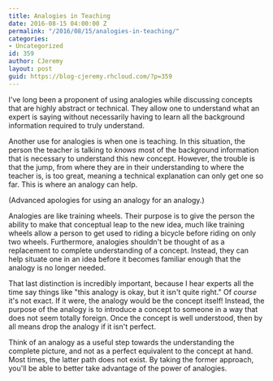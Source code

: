 ```yaml
---
title: Analogies in Teaching
date: 2016-08-15 04:00:00 Z
permalink: "/2016/08/15/analogies-in-teaching/"
categories:
- Uncategorized
id: 359
author: CJeremy
layout: post
guid: https://blog-cjeremy.rhcloud.com/?p=359
---
```


I've long been a proponent of using analogies while discussing concepts that are highly abstract or technical. They allow one to understand what an expert is saying without necessarily having to learn all the background information required to truly understand.

Another use for analogies is when one is teaching. In this situation, the person the teacher is talking to _knows_ most of the background information that is necessary to understand this new concept. However, the trouble is that the jump, from where they are in their understanding to where the teacher is, is too great, meaning a technical explanation can only get one so far. This is where an analogy can help.

(Advanced apologies for using an analogy for an analogy.)

Analogies are like training wheels. Their purpose is to give the person the ability to make that conceptual leap to the new idea, much like training wheels allow a person to get used to riding a bicycle before riding on only two wheels. Furthermore, analogies shouldn't be thought of as a replacement to complete understanding of a concept. Instead, they can help situate one in an idea before it becomes familiar enough that the analogy is no longer needed.

That last distinction is incredibly important, because I hear experts all the time say things like "this analogy is okay, but it isn't quite right." Of _course_ it's not exact. If it were, the analogy would be the concept itself! Instead, the purpose of the analogy is to introduce a concept to someone in a way that does not seem totally foreign. Once the concept is well understood, then by all means drop the analogy if it isn't perfect.

Think of an analogy as a useful step towards the understanding the complete picture, and not as a perfect equivalent to the concept at hand. Most times, the latter path does not exist. By taking the former approach, you'll be able to better take advantage of the power of analogies.